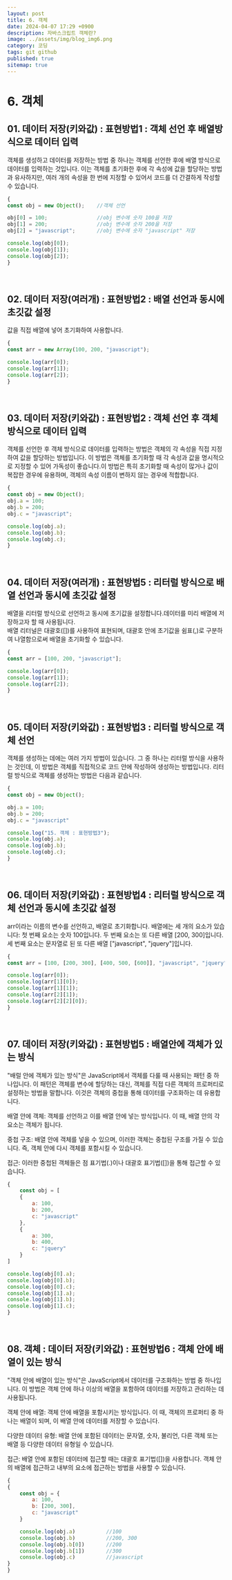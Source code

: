 ```yaml
---
layout: post
title: 6. 객체
date: 2024-04-07 17:29 +0900
description: 자바스크립트 객체란?
image: ../assets/img/blog_img6.png
category: 코딩
tags: git github
published: true
sitemap: true
---
```

# 6. 객체
##  01. 데이터 저장(키와값) : 표현방법1 : 객체 선언 후 배열방식으로 데이터 입력
객체를 생성하고 데이터를 저장하는 방법 중 하나는 객체를 선언한 후에 배열 방식으로 데이터를 입력하는 것입니다. 이는 객체를 초기화한 후에 각 속성에 값을 할당하는 방법과 유사하지만, 여러 개의 속성을 한 번에 지정할 수 있어서 코드를 더 간결하게 작성할 수 있습니다.
````javascript
{
const obj = new Object();    //객체 선언

obj[0] = 100;                //obj 변수에 숫자 100을 저장
obj[1] = 200;                //obj 변수에 숫자 200을 저장
obj[2] = "javascript";       //obj 변수에 숫자 "javascript" 저장

console.log(obj[0]);
console.log(obj[1]);
console.log(obj[2]);          
}
````   
<br>
   
## 02. 데이터 저장(여러개) : 표현방법2 : 배열 선언과 동시에 초깃값 설정
값을 직접 배열에 넣어 초기화하여 사용합니다.   
````javascript
{
const arr = new Array(100, 200, "javascript");

console.log(arr[0]);
console.log(arr[1]);
console.log(arr[2]);
}
````
<br>

## 03.  데이터 저장(키와값) : 표현방법2 : 객체 선언 후 객체방식으로 데이터 입력
객체를 선언한 후 객체 방식으로 데이터를 입력하는 방법은 객체의 각 속성을 직접 지정하여 값을 할당하는 방법입니다. 이 방법은 객체를 초기화할 때 각 속성과 값을 명시적으로 지정할 수 있어 가독성이 좋습니다.이 방법은 특히 초기화할 때 속성이 많거나 값이 복잡한 경우에 유용하며, 객체의 속성 이름이 변하지 않는 경우에 적합합니다.  

````javascript
{
const obj = new Object();
obj.a = 100;
obj.b = 200;
obj.c = "javascript";

console.log(obj.a);
console.log(obj.b);
console.log(obj.c);     
}
````
<br>

##  04. 데이터 저장(여러개) : 표현방법5 : 리터럴 방식으로 배열 선언과 동시에 초깃값 설정
배열을 리터럴 방식으로 선언하고 동시에 초기값을 설정합니다.데이터를 미리 배열에 저장하고자 할 때 사용됩니다.    
배열 리터널은 대괄호([])를 사용하여 표현되며, 대괄호 안에 초기값을 쉼표(,)로 구분하여 나열함으로써 배열을 초기화할 수 있습니다.   
````javascript
{
const arr = [100, 200, "javascript"];

console.log(arr[0]);
console.log(arr[1]);
console.log(arr[2]);
}
````
<br>

## 05. 데이터 저장(키와값) : 표현방법3 : 리터럴 방식으로 객체 선언
객체를 생성하는 데에는 여러 가지 방법이 있습니다.
그 중 하나는 리터럴 방식을 사용하는 것인데, 이 방법은 객체를 직접적으로 코드 안에 작성하여 생성하는 방법입니다.
리터럴 방식으로 객체를 생성하는 방법은 다음과 같습니다.
````javascript
{
const obj = new Object();

obj.a = 100;
obj.b = 200;
obj.c = "javascript"

console.log("15. 객체 : 표현방법3");
console.log(obj.a);
console.log(obj.b);
console.log(obj.c);
}
````
<br>

## 06. 데이터 저장(키와값) : 표현방법4 : 리터럴 방식으로 객체 선언과 동시에 초깃값 설정
arr이라는 이름의 변수를 선언하고, 배열로 초기화합니다. 배열에는 세 개의 요소가 있습니다: 첫 번째 요소는 숫자 100입니다. 두 번째 요소는 또 다른 배열 [200, 300]입니다. 세 번째 요소는 문자열로 된 또 다른 배열 ["javascript", "jquery"]입니다.
````javascript
{
const arr = [100, [200, 300], [400, 500, [600]], "javascript", "jquery"];

console.log(arr[0]);
console.log(arr[1][0]);
console.log(arr[1][1]);
console.log(arr[2][1]);
console.log(arr[2][2][0]);
}
````
<br>

## 07. 데이터 저장(키와값) : 표현방법5 : 배열안에 객체가 있는 방식
"배럴 안에 객체가 있는 방식"은 JavaScript에서 객체를 다룰 때 사용되는 패턴 중 하나입니다.
이 패턴은 객체를 변수에 할당하는 대신, 객체를 직접 다른 객체의 프로퍼티로 설정하는 방법을 말합니다.
이것은 객체의 중첩을 통해 데이터를 구조화하는 데 유용합니다.

배열 안에 객체: 객체를 선언하고 이를 배열 안에 넣는 방식입니다.
이 때, 배열 안의 각 요소는 객체가 됩니다.

중첩 구조: 배열 안에 객체를 넣을 수 있으며, 이러한 객체는 중첩된 구조를 가질 수 있습니다.
즉, 객체 안에 다시 객체를 포함시킬 수 있습니다.

접근: 이러한 중첩된 객체들은 점 표기법(.)이나 대괄호 표기법([])을 통해 접근할 수 있습니다.
````javascript
{
    const obj = [
    {
        a: 100,
        b: 200,
        c: "javascript"
    },
    {
        a: 300,
        b: 400,
        c: "jquery"
    }
]

console.log(obj[0].a);
console.log(obj[0].b);
console.log(obj[0].c);
console.log(obj[1].a);
console.log(obj[1].b);
console.log(obj[1].c);
}
````
<br>

## 08. 객체 : 데이터 저장(키와값) : 표현방법6 : 객체 안에 배열이 있는 방식
"객체 안에 배열이 있는 방식"은 JavaScript에서 데이터를 구조화하는 방법 중 하나입니다.
이 방법은 객체 안에 하나 이상의 배열을 포함하여 데이터를 저장하고 관리하는 데 사용됩니다.

객체 안에 배열: 객체 안에 배열을 포함시키는 방식입니다.
이 때, 객체의 프로퍼티 중 하나는 배열이 되며, 이 배열 안에 데이터를 저장할 수 있습니다.

다양한 데이터 유형: 배열 안에 포함된 데이터는 문자열, 숫자, 불리언, 다른 객체 또는 배열 등 다양한 데이터 유형일 수 있습니다.

접근: 배열 안에 포함된 데이터에 접근할 때는 대괄호 표기법([])을 사용합니다.
객체 안의 배열에 접근하고 내부의 요소에 접근하는 방법을 사용할 수 있습니다.

````javascript
{
{
    const obj = {
        a: 100,
        b: [200, 300],
        c: "javascript"
    }

    console.log(obj.a)          //100
    console.log(obj.b)          //200, 300
    console.log(obj.b[0])       //200
    console.log(obj.b[1])       //300
    console.log(obj.c)          //javascript
}
}
````
<br>